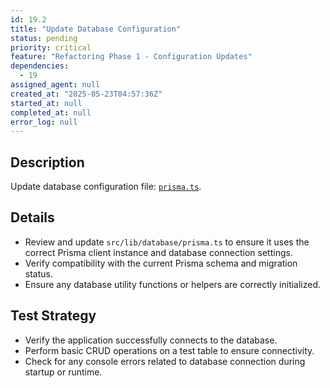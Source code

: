 ```yaml
---
id: 19.2
title: "Update Database Configuration"
status: pending
priority: critical
feature: "Refactoring Phase 1 - Configuration Updates"
dependencies:
  - 19
assigned_agent: null
created_at: "2025-05-23T04:57:36Z"
started_at: null
completed_at: null
error_log: null
---
```


## Description

Update database configuration file: [`prisma.ts`](src/lib/database/prisma.ts:0).

## Details

- Review and update `src/lib/database/prisma.ts` to ensure it uses the correct Prisma client instance and database connection settings.
- Verify compatibility with the current Prisma schema and migration status.
- Ensure any database utility functions or helpers are correctly initialized.

## Test Strategy

- Verify the application successfully connects to the database.
- Perform basic CRUD operations on a test table to ensure connectivity.
- Check for any console errors related to database connection during startup or runtime.
